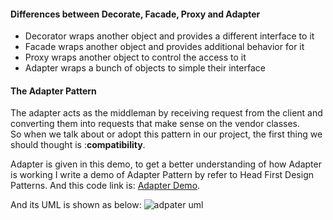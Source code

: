 #### Differences between Decorate, Facade, Proxy and Adapter
* Decorator wraps another object and provides a different interface to it
* Facade wraps another object and provides additional behavior for it
* Proxy wraps another object to control the access to it
* Adapter wraps a bunch of objects to simple their interface



#### The Adapter Pattern 
The adapter acts as the middleman by receiving request from the client and converting them into requests 
that make sense on the vendor classes.  
So when we talk about or adopt this pattern in our project, the first thing we should thought is :<b>compatibility</b>. 

Adapter is given in this demo, to get a better understanding of how Adapter is working I write a demo of Adapter Pattern 
by refer to Head First Design Patterns. And this code link is: [Adapter Demo](https://github.com/nanachi1027/JavaProxyTutorial/tree/master/dynamic-proxy/src/main/java/com/nanachi/adapter).

And its UML is shown as below: ![adpater uml](https://raw.githubusercontent.com/nanachi1027/JavaProxyTutorial/master/dynamic-proxy/src/main/docs/adapter_uml.png "Adapter UML")
